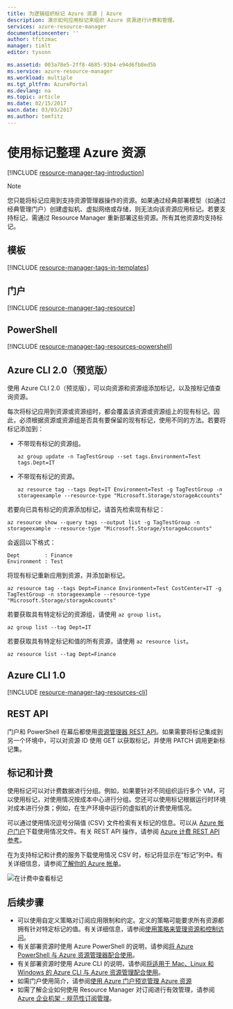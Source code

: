 ```yaml
---
title: 为逻辑组织标记 Azure 资源 | Azure
description: 演示如何应用标记来组织 Azure 资源进行计费和管理。
services: azure-resource-manager
documentationcenter: ''
author: tfitzmac
manager: timlt
editor: tysonn

ms.assetid: 003a78e5-2ff8-4685-93b4-e94d6fb8ed5b
ms.service: azure-resource-manager
ms.workload: multiple
ms.tgt_pltfrm: AzurePortal
ms.devlang: na
ms.topic: article
ms.date: 02/15/2017
wacn.date: 03/03/2017
ms.author: tomfitz
---
```


# 使用标记整理 Azure 资源
[!INCLUDE [resource-manager-tag-introduction](../../includes/resource-manager-tag-introduction.md)]

> [!NOTE]
> 您只能将标记应用到支持资源管理器操作的资源。如果通过经典部署模型（如通过经典管理门户）创建虚拟机、虚拟网络或存储，则无法向该资源应用标记。若要支持标记，需通过 Resource Manager 重新部署这些资源。所有其他资源均支持标记。
> 
> 

<!-- Policy Unable on the Azure.cn>
## 确保标记与策略一致

使用资源策略，可以为你的组织创建标准规则。可以创建策略，以确保使用适当的值标记资源。有关详细信息，请参阅[对标记应用资源策略](/documentation/articles/resource-manager-policy-tags/)。
-->
## 模板

[!INCLUDE [resource-manager-tags-in-templates](../../includes/resource-manager-tags-in-templates.md)]

## 门户

[!INCLUDE [resource-manager-tag-resource](../../includes/resource-manager-tag-resources.md)]

## PowerShell

[!INCLUDE [resource-manager-tag-resources-powershell](../../includes/resource-manager-tag-resources-powershell.md)]

## Azure CLI 2.0（预览版）

使用 Azure CLI 2.0（预览版），可以向资源和资源组添加标记，以及按标记值查询资源。

每次将标记应用到资源或资源组时，都会覆盖该资源或资源组上的现有标记。因此，必须根据资源或资源组是否具有要保留的现有标记，使用不同的方法。若要将标记添加到：

* 不带现有标记的资源组。

    ```
    az group update -n TagTestGroup --set tags.Environment=Test tags.Dept=IT
    ```

* 不带现有标记的资源。

    ```
    az resource tag --tags Dept=IT Environment=Test -g TagTestGroup -n storageexample --resource-type "Microsoft.Storage/storageAccounts"
    ```

若要向已具有标记的资源添加标记，请首先检索现有标记：

```
az resource show --query tags --output list -g TagTestGroup -n storageexample --resource-type "Microsoft.Storage/storageAccounts"
```

会返回以下格式：

```
Dept        : Finance
Environment : Test
```

将现有标记重新应用到资源，并添加新标记。

```
az resource tag --tags Dept=Finance Environment=Test CostCenter=IT -g TagTestGroup -n storageexample --resource-type "Microsoft.Storage/storageAccounts"
```

若要获取具有特定标记的资源组，请使用 `az group list`。

```
az group list --tag Dept=IT
```

若要获取具有特定标记和值的所有资源，请使用 `az resource list`。

```
az resource list --tag Dept=Finance
```

## Azure CLI 1.0

[!INCLUDE [resource-manager-tag-resources-cli](../../includes/resource-manager-tag-resources-cli.md)]

## REST API

门户和 PowerShell 在幕后都使用[资源管理器 REST API](https://docs.microsoft.com/rest/api/resources/)。如果需要将标记集成到另一个环境中，可以对资源 ID 使用 GET 以获取标记，并使用 PATCH 调用更新标记集。

## 标记和计费

使用标记可以对计费数据进行分组。例如，如果要针对不同组织运行多个 VM，可以使用标记，对使用情况按成本中心进行分组。您还可以使用标记根据运行时环境对成本进行分类；例如，在生产环境中运行的虚拟机的计费使用情况。

<!-- Not supported billing-usage-rate-card-overview on Azure.cn -->
可以通过使用情况逗号分隔值 (CSV) 文件检索有关标记的信息。可以从 [Azure 帐户门户](https://account.windowsazure.cn/)下载使用情况文件。有关 REST API 操作，请参阅 [Azure 计费 REST API 参考](https://msdn.microsoft.com/zh-cn/library/azure/1ea5b323-54bb-423d-916f-190de96c6a3c)。

在为支持标记和计费的服务下载使用情况 CSV 时，标记将显示在“标记”列中。有关详细信息，请参阅[了解你的 Azure 帐单](../billing-understand-your-bill.md)。

![在计费中查看标记](./media/resource-group-using-tags/billing_csv.png)  

## 后续步骤
* 可以使用自定义策略对订阅应用限制和约定。定义的策略可能要求所有资源都拥有针对特定标记的值。有关详细信息，请参阅[使用策略来管理资源和控制访问](./resource-manager-policy.md)。
* 有关部署资源时使用 Azure PowerShell 的说明，请参阅[将 Azure PowerShell 与 Azure 资源管理器配合使用](./powershell-azure-resource-manager.md)。
* 有关部署资源时使用 Azure CLI 的说明，请参阅[将适用于 Mac、Linux 和 Windows 的 Azure CLI 与 Azure 资源管理配合使用](./xplat-cli-azure-resource-manager.md)。
* 如需门户使用简介，请参阅[使用 Azure 门户预览管理 Azure 资源](./resource-group-portal.md)
* 如需了解企业如何使用 Resource Manager 对订阅进行有效管理，请参阅 [Azure 企业机架 - 规范性订阅管理](./resource-manager-subscription-governance.md)。

<!---HONumber=Mooncake_0227_2017-->
<!-- Update_Description: update meta properties; update link reference; add Azure CLI 2.0 preview code to add tag to the resouce or resource group -->